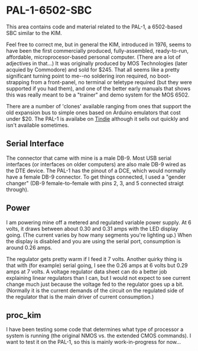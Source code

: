 # PAL-1-6502-SBC

This area contains code and material related to the PAL-1, a 6502-based SBC similar to the KIM.

Feel free to correct me, but in general the KIM, introduced in 1976, seems to have been the first commercially produced, fully-assembled, ready-to-run, affordable, microprocesor-based personal computer. (There are a lot of adjectives in that...) It was originally produced by MOS Technologies (later acquied by Commodore) and sold for $245. That all seems like a pretty significant turning point to me--no soldering iron required, no boot-strapping from a front-panel, no terminal or teletype required (but they were supported if you had them), and one of the better early manuals that shows this was really meant to be a "trainer" and demo system for the MOS 6502.

There are a number of 'clones' available ranging from ones that support the old expansion bus to simple ones based on Arduino emulators that cost under $20. The PAL-1 is availabe on [Tindie](https://www.tindie.com/products/tkoak/pal-1-a-mos-6502-powered-computer-kit/) although it sells out quickly and isn't available sometimes.


## Serial Interface

The connector that came with mine is a male DB-9. Most USB serial interfaces (or interfaces on older computers) are also male DB-9 wired as the DTE device. The PAL-1 has the pinout of a DCE, which would normally have a female DB-9 connector. To get things connected, I used a "gender changer" (DB-9 female-to-female with pins 2, 3, and 5 connected straigt through).


## Power

I am powering mine off a metered and regulated variable power supply. At 6 volts, it draws between about 0.30 and 0.31 amps with the LED display going. (The current varies by how many segments you're lighting up.) When the display is disabled and you are using the serial port, consumption is around 0.26 amps.

The regulator gets pretty warm if I feed it 7 volts. Another quirky thing is that with (for example) serial going, I see the 0.26 amps at 6 volts but 0.29 amps at 7 volts. A voltage regulator data sheet can do a better job explaining linear regulators than I can, but I would not expect to see current change much just because the voltage fed to the regulator goes up a bit. (Normally it is the current demands of the circuit on the regulated side of the regulator that is the main driver of current consumption.)

## proc_kim

I have been testing some code that determines what type of processor a system is running (the original NMOS vs. the extended CMOS commands). I want to test it on the PAL-1, so this is mainly work-in-progress for now...
